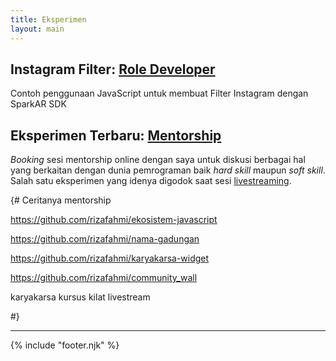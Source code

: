 ```yaml
---
title: Eksperimen
layout: main
---
```


<h2>Instagram Filter: <a href="https://instagram.com/rizafahmi" target="_blank" class="color-red">Role Developer</a></h2>
Contoh penggunaan JavaScript untuk membuat Filter Instagram dengan SparkAR SDK

## Eksperimen Terbaru: <a href="https://karyakarsa.com/rizafahmi/ceritanya-mentorship" target="_blank" class="color-orange">Mentorship</a>

<em>Booking</em> sesi mentorship online dengan saya untuk diskusi berbagai hal yang berkaitan dengan dunia pemrograman baik <em>hard skill</em> maupun <em>soft skill</em>. Salah satu eksperimen yang idenya digodok saat sesi [livestreaming](https://youtu.be/gMi8sxQz6ls?t=4181).

{#
Ceritanya mentorship

https://github.com/rizafahmi/ekosistem-javascript

https://github.com/rizafahmi/nama-gadungan

https://github.com/rizafahmi/karyakarsa-widget

https://github.com/rizafahmi/community_wall

karyakarsa kursus kilat livestream

#}

---

{% include "footer.njk" %}
